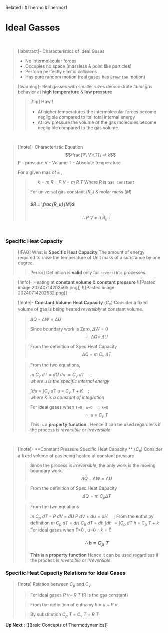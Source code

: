 Related : #Thermo #Thermo/1 
# Ideal Gasses
<br>

>[!abstract]- Characteristics of Ideal Gases
>- No intermolecular forces
>- Occupies no space (massless & point like particles)
>- Perform perfectly elastic collisions 
>- Has pure random motion (real gases has `Brownian` motion)

>[!warning]- Real gasses with smaller sizes demonstrate *Ideal gas* behavior at **high temperature** & **low pressure**
>>[!tip] How !
>>- At higher temperatures the intermolecular forces become negligible compared to its' total internal energy
>>- At low pressure the volume of the gas molecules become negligible compared to the gas volume. 

<br>

>[!note]- Characteristic Equation
> $$\frac{P\ V}{T}\ =\ k$$
> P - pressure
> V - Volume
> T - Absolute temperature
> 
> For a given mas of `m` , 
>> $\ \ \ \ \ \ k\ =\ m\ R$
>> $\therefore \ P\ V\ =\ m\ R\ T$
>> Where R is `Gas Constant` 
>>
>>For universal gas constant ($R_u$) & molar mass ($M$)
>>##### $R = \frac{R_u}{M}$
>> $$\therefore \ P\ V\ =\ n\ R_u\ T$$

<br>

### Specific Heat Capacity
>[!FAQ] What is **Specific Heat Capacity**
> The amount of energy required to raise the temperature of Unit mass of a substance by one degree.
> >[!error] Definition is **valid** only for `reversible` processes.

>[!info]- Heating at **constant volume** & **constant pressure** 
>![[Pasted image 20240714202505.png]] ![[Pasted image 20240714202532.png]]

>[!note]- **Constant Volume Heat Capacity** ($C_v$)
> Consider a fixed volume of gas is being heated *reversibly* at constant volume.
> 
>>$\Delta Q - \Delta W = \Delta U$
>> 
>>Since boundary work is Zero, $\Delta W = 0$
>>$$\therefore \ \ \Delta Q =\ \Delta U$$
> 
> > From the definition of Spec.Heat Capacity
> > $$\Delta Q\ =\ m\ C_v\ \Delta T$$
> 
> > From the two equations,
> > 
> > $m\ C_v\ dT\ =\ dU$
> > $du\ = C_v\ dT\ \ \ \ \ ;where\ u\ is\ the\ specific\ internal\ energy$
> > 
> > $\int du\ =\ \int {C_v\ dT}$
> > $u\ =\ C_v\ T\ +\ K\ \ \ \ ;where\ K\ is\ a\ constant\ of\ integration$
> > 
> > For ideal gases when `T=0` , `u=0`  $\ \ \ \therefore$ `k=0`
> > $$\therefore \ \ u\ =\ C_v\ T$$
> This is a **property function** .
> Hence it can be used regardless if the process is *reversible* or *irreversible*

<br>

>[!note]- **Constant Pressure Specific Heat Capacity ** ($C_p$)
>Consider a fixed volume of gas being heated at constant pressure
>>Since the process is *irreversible*, the only work is the moving boundary work.
>> $$\Delta Q - \Delta W = \Delta U$$
>
>>From the definition of Spec.Heat Capacity
>>$$\Delta Q = m\ C_p \Delta T$$
>
>>From the two equations
>>
>> $m\ C_p\ dT\ -\ P\ dV\ =\ dU$
>> $P\ dV\ +\ dU\ =\ dH\ \ \ \ \ ;$ From the enthalpy definition
>> $m\ C_p\ dT\ =\ dH$ 
>> $C_p\ dT\ =\ dh$
>> $\int dh\ = \int {C_p\ dT}$
>> $h\ =\ C_p\ T\ +\ k$
>> For ideal gases when T=0 , u=0 $\therefore k=0$
>> ### $$\therefore h\ =\ C_p\ T$$
>> 
>> **This is a property function**
>> Hence it can be used regardless if the process is _reversible_ or _irreversible_

### Specific Heat Capacity Relations for Ideal Gases
>[!note] Relation between $C_p$ and $C_v$
>> For ideal gases
>> $P\ \nu =\ R\ T$ (R is the gas constant)
>
>>From the definition of enthalpy 
>> $h\ =\ u\ +\ P\ \nu$
>
>>By substitution
>>$C_p\ T\ =\ C_v\ T\ +\ R\ T$
>>$$$$


**Up Next** : [[Basic Concepts of Thermodynamics]]